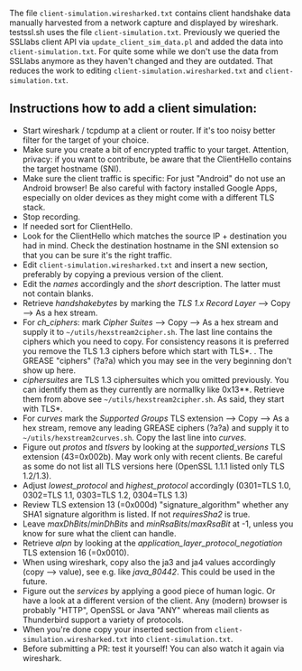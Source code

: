 The file `client-simulation.wiresharked.txt` contains client handshake data manually harvested from a network capture and displayed by wireshark.
testssl.sh uses the file `client-simulation.txt`. Previously we queried the SSLlabs client API via `update_client_sim_data.pl` and added the data into `client-simulation.txt`. For quite some while we don't use the data from SSLlabs anymore as they haven't changed and they are outdated. That reduces the work to editing `client-simulation.wiresharked.txt` and `client-simulation.txt`.


## Instructions how to add a client simulation:

* Start wireshark / tcpdump at a client or router. If it's too noisy better filter for the target of your choice.
* Make sure you create a bit of encrypted traffic to your target. Attention, privacy: if you want to contribute, be aware that the ClientHello contains the target hostname (SNI).
* Make sure the client traffic is specific: For just "Android" do not use an Android browser! Be also careful with factory installed Google Apps, especially on older devices as they might come with a different TLS stack.
* Stop recording.
* If needed sort for ClientHello.
* Look for the ClientHello which matches the source IP + destination you had in mind. Check the destination hostname in the SNI extension so that you can be sure it's the right traffic.
* Edit `client-simulation.wiresharked.txt` and insert a new section, preferably by copying a previous version of the client.
* Edit the *names* accordingly and the *short* description. The latter must not contain blanks.
* Retrieve *handshakebytes* by marking the *TLS 1.x Record Layer* --> Copy --> As a hex stream.
* For *ch_ciphers*: mark *Cipher Suites* --> Copy --> As a hex stream and supply it to `~/utils/hexstream2cipher.sh`. The last line contains the ciphers which you need to copy. For consistency reasons it is preferred you remove the TLS 1.3 ciphers before which start with TLS\*. . The GREASE "ciphers" (?a?a) which you may see in the very beginning don't show up here.
* *ciphersuites* are TLS 1.3 ciphersuites which you omitted previously. You can identify them as they currently are normallky like 0x13\*\*. Retrieve them from above see `~/utils/hexstream2cipher.sh`. As said, they start with TLS\*.
* For *curves* mark the *Supported Groups* TLS extension --> Copy --> As a hex stream, remove any leading GREASE ciphers (?a?a) and supply it to `~/utils/hexstream2curves.sh`. Copy the last line into *curves*.
* Figure out *protos* and *tlsvers* by looking at the *supported_versions* TLS extension (43=0x002b). May work only with recent clients. Be careful as some do not list all TLS versions here (OpenSSL 1.1.1 listed only TLS 1.2/1.3).
* Adjust *lowest_protocol* and *highest_protocol* accordingly (0301=TLS 1.0, 0302=TLS 1.1, 0303=TLS 1.2, 0304=TLS 1.3)
* Review TLS extension 13 (=0x000d) "signature_algorithm" whether any SHA1 signature algorithm is listed. If not *requiresSha2* is true.
* Leave *maxDhBits*/*minDhBits* and *minRsaBits*/*maxRsaBit* at -1, unless you know for sure what the client can handle.
* Retrieve *alpn* by looking at the *application_layer_protocol_negotiation* TLS extension 16 (=0x0010).
* When using wireshark, copy also the ja3 and ja4 values accordingly (copy --> value), see e.g. like *java_80442*.  This could be used in the future.
* Figure out the *services* by applying a good piece of human logic. Or have a look at a different version of the client. Any (modern) browser is probably "HTTP", OpenSSL or Java "ANY"  whereas mail clients as Thunderbird support a variety of protocols.
* When you're done copy your inserted section from `client-simulation.wiresharked.txt` into `client-simulation.txt`.
* Before submitting a PR: test it yourself! You can also watch it again via wireshark.


